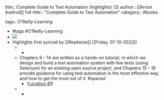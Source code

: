 title:: Complete Guide to Test Automation (highlights) (3)
author:: [[Arnon Axelrod]]
full-title:: "Complete Guide to Test Automation"
category:: #books

tags:: O'Reilly-Learning

- #tags #O'Reilly-Learning
- ![](https://m.media-amazon.com/images/I/618nY6mBnRL._SY160.jpg)
- Highlights first synced by [[Readwise]] [[Friday, 07-10-2022]]
	- -
	- Chapters 9 – 14 are written as a hands-on tutorial, in which we design and build a test automation system with few tests (using Selenium) for an existing open source project, and Chapters 15 – 19 provide guidance for using test automation in the most effective way, and how to get the most out of it. #spaced
		- ([Location 81](https://readwise.io/to_kindle?action=open&asin=B07FKGVQP6&location=81))
	- -